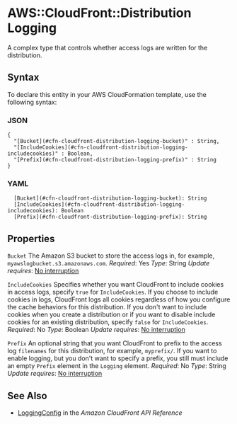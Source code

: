 # AWS::CloudFront::Distribution Logging<a name="aws-properties-cloudfront-distribution-logging"></a>

A complex type that controls whether access logs are written for the distribution\.

## Syntax<a name="aws-properties-cloudfront-distribution-logging-syntax"></a>

To declare this entity in your AWS CloudFormation template, use the following syntax:

### JSON<a name="aws-properties-cloudfront-distribution-logging-syntax.json"></a>

```
{
  "[Bucket](#cfn-cloudfront-distribution-logging-bucket)" : String,
  "[IncludeCookies](#cfn-cloudfront-distribution-logging-includecookies)" : Boolean,
  "[Prefix](#cfn-cloudfront-distribution-logging-prefix)" : String
}
```

### YAML<a name="aws-properties-cloudfront-distribution-logging-syntax.yaml"></a>

```
  [Bucket](#cfn-cloudfront-distribution-logging-bucket): String
  [IncludeCookies](#cfn-cloudfront-distribution-logging-includecookies): Boolean
  [Prefix](#cfn-cloudfront-distribution-logging-prefix): String
```

## Properties<a name="aws-properties-cloudfront-distribution-logging-properties"></a>

`Bucket`  <a name="cfn-cloudfront-distribution-logging-bucket"></a>
The Amazon S3 bucket to store the access logs in, for example, `myawslogbucket.s3.amazonaws.com`\.
*Required*: Yes
*Type*: String
*Update requires*: [No interruption](https://docs.aws.amazon.com/AWSCloudFormation/latest/UserGuide/using-cfn-updating-stacks-update-behaviors.html#update-no-interrupt)

`IncludeCookies`  <a name="cfn-cloudfront-distribution-logging-includecookies"></a>
Specifies whether you want CloudFront to include cookies in access logs, specify `true` for `IncludeCookies`\. If you choose to include cookies in logs, CloudFront logs all cookies regardless of how you configure the cache behaviors for this distribution\. If you don't want to include cookies when you create a distribution or if you want to disable include cookies for an existing distribution, specify `false` for `IncludeCookies`\.
*Required*: No
*Type*: Boolean
*Update requires*: [No interruption](https://docs.aws.amazon.com/AWSCloudFormation/latest/UserGuide/using-cfn-updating-stacks-update-behaviors.html#update-no-interrupt)

`Prefix`  <a name="cfn-cloudfront-distribution-logging-prefix"></a>
An optional string that you want CloudFront to prefix to the access log `filenames` for this distribution, for example, `myprefix/`\. If you want to enable logging, but you don't want to specify a prefix, you still must include an empty `Prefix` element in the `Logging` element\.
*Required*: No
*Type*: String
*Update requires*: [No interruption](https://docs.aws.amazon.com/AWSCloudFormation/latest/UserGuide/using-cfn-updating-stacks-update-behaviors.html#update-no-interrupt)

## See Also<a name="aws-properties-cloudfront-distribution-logging--seealso"></a>
+  [LoggingConfig](https://docs.aws.amazon.com/cloudfront/latest/APIReference/API_LoggingConfig.html) in the *Amazon CloudFront API Reference*
